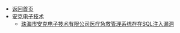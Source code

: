 - [返回首页](/)
- [安克电子技术](安克电子技术/)
  - [珠海市安克电子技术有限公司医疗急救管理系统存在SQL注入漏洞](安克电子技术/珠海市安克电子技术有限公司医疗急救管理系统存在SQL注入漏洞.md)
